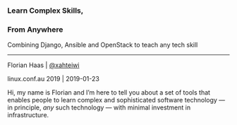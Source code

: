 ### Learn Complex Skills,
### From Anywhere

Combining Django, Ansible and OpenStack to teach any tech skill

* * *

Florian Haas | [@xahteiwi](https://twitter.com/xahteiwi)

linux.conf.au 2019 | 2019-01-23

<!-- Note -->

Hi, my name is Florian and I’m here to tell you about a
set of tools that enables people to learn complex and sophisticated
software technology — in principle, _any_ such technology — with
minimal investment in infrastructure.
